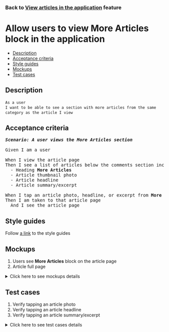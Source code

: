 ### Back to [View articles in the application](../../) feature

# Allow users to view More Articles block in the application

- [Description](#description)
- [Acceptance criteria](#acceptance-criteria)
- [Style guides](#style-guides)
- [Mockups](#mockups)
- [Test cases](#test-cases)

## Description

    As a user
    I want to be able to see a section with more articles from the same category as the article I view

## Acceptance criteria

<pre>
<b><i>Scenario: A user views the More Articles section</i></b>

Given I am a user

When I view the article page
Then I see a list of articles below the comments section including:
  - Heading <b>More Articles</b>
  - Article thumbnail photo
  - Article headline
  - Article summary/excerpt

When I tap an article photo, headline, or excerpt from <b>More</b> section
Then I am taken to that article page
  And I see the article page
</pre>

## Style guides

Follow [a link](https://www.figma.com/proto/0zkkf5WC77OSpvyD6YXpFE/Style-guides?page-id=0%3A1&node-id=19%3A5368&viewport=266%2C48%2C0.54&scaling=min-zoom&starting-point-node-id=19%3A5368) to the style guides

## Mockups

1. Users see <b>More Articles</b> block on the article page
2. Article full page

<details>
  <summary>Click here to see mockups details</summary>

**1. Users see More Articles block on the article page:**

![Users see More Articles block on the article page](/sports_hub_portal/mobile_application_features/articles_view/images/application_more_articles.png)

**2. Article full page:**

![Article full page](/sports_hub_portal/mobile_application_features/articles_view/images/article_page.png)

</details>

## Test cases

1. Verify tapping an article photo
2. Verify tapping an article headline
3. Verify tapping an article summary/excerpt

<details>
  <summary>Click here to see test cases details</summary>

### **#1. Verify tapping an article photo**

|Preconditions|Steps|Expected result
--------------|-----|----------
|- The user is on the article page|1) Tap an article photo in the <b>More Articles</b> section|1) The user is redirected to that article page|

### **#2. Verify tapping an article headline**

|Preconditions|Steps|Expected result
--------------|-----|----------
|- The user is on the article page|1) Tap any article heading in the <b>More Articles</b> section|1) The user is redirected to that article page|

### **#3. Verify tapping an article summary/excerpt**

|Preconditions|Steps|Expected result
--------------|-----|----------
|- The user is on the article page|1) Tap an article summary/excerpt in the <b>More Articles</b> section|1) The user is redirected to that article page|
</details>
